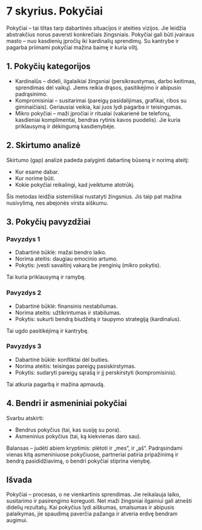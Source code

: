 # 7 skyrius. Pokyčiai

Pokyčiai – tai tiltas tarp dabartinės situacijos ir ateities vizijos. Jie leidžia abstrakčius norus paversti konkrečiais žingsniais. Pokyčiai gali būti įvairaus masto – nuo kasdienių įpročių iki kardinalių sprendimų. Su kantrybe ir pagarba priimami pokyčiai mažina baimę ir kuria viltį.

## 1. Pokyčių kategorijos

- Kardinalūs – dideli, ilgalaikiai žingsniai (persikraustymas, darbo keitimas, sprendimas dėl vaikų).
  Jiems reikia drąsos, pasitikėjimo ir abipusio padrąsinimo.
- Kompromisiniai – susitarimai (pareigų pasidalijimas, grafikai, ribos su giminaičiais).
  Geriausiai veikia, kai juos lydi pagarba ir teisingumas.
- Mikro pokyčiai – maži įpročiai ir ritualai (vakarienė be telefonų, kasdieniai komplimentai, bendras rytinis kavos puodelis).
  Jie kuria priklausymą ir dėkingumą kasdienybėje.

## 2. Skirtumo analizė

Skirtumo (gap) analizė padeda palyginti dabartinę būseną ir norimą ateitį:

- Kur esame dabar.
- Kur norime būti.
- Kokie pokyčiai reikalingi, kad įveiktume atotrūkį.

Šis metodas leidžia sistemiškai nustatyti žingsnius. Jis taip pat mažina nusivylimą, nes abejonės virsta aiškumu.

## 3. Pokyčių pavyzdžiai

### Pavyzdys 1

- Dabartinė būklė: mažai bendro laiko.
- Norima ateitis: daugiau emocinio artumo.
- Pokytis: įvesti savaitinį vakarą be įrenginių (mikro pokytis).

Tai kuria priklausymą ir ramybę.

### Pavyzdys 2

- Dabartinė būklė: finansinis nestabilumas.
- Norima ateitis: užtikrintumas ir stabilumas.
- Pokytis: sukurti bendrą biudžetą ir taupymo strategiją (kardinalus).

Tai ugdo pasitikėjimą ir kantrybę.

### Pavyzdys 3

- Dabartinė būklė: konfliktai dėl buities.
- Norima ateitis: teisingas pareigų pasiskirstymas.
- Pokytis: sudaryti pareigų sąrašą ir jį perskirstyti (kompromisinis).

Tai atkuria pagarbą ir mažina apmaudą.

## 4. Bendri ir asmeniniai pokyčiai

Svarbu atskirti:

- Bendrus pokyčius (tai, kas susiję su pora).
- Asmeninius pokyčius (tai, ką kiekvienas daro sau).

Balansas – judėti abiem kryptimis: plėtoti ir „mes“, ir „aš“. Padrąsindami vienas kitą asmeniniuose pokyčiuose, partneriai patiria pripažinimą ir bendrą pasididžiavimą, o bendri pokyčiai stiprina vienybę.

## Išvada

Pokyčiai – procesas, o ne vienkartinis sprendimas. Jie reikalauja laiko, susitarimo ir pasirengimo koreguoti. Net maži žingsniai ilgainiui gali atnešti didelių rezultatų. Kai pokyčius lydi aiškumas, smalsumas ir abipusis palaikymas, jie spaudimą paverčia pažanga ir atveria erdvę bendram augimui.
